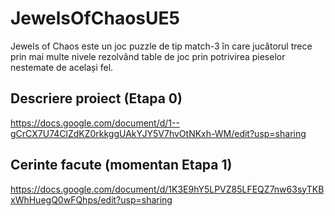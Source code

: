 # JewelsOfChaosUE5

Jewels of Chaos este un joc puzzle de tip match-3 în care jucătorul trece prin mai multe nivele rezolvând table de joc prin potrivirea pieselor nestemate de același fel. 

## Descriere proiect (Etapa 0)
https://docs.google.com/document/d/1--gCrCX7U74ClZdKZ0rkkggUAkYJY5V7hvOtNKxh-WM/edit?usp=sharing

## Cerinte facute (momentan Etapa 1)
https://docs.google.com/document/d/1K3E9hY5LPVZ85LFEQZ7nw63syTKBxWhHuegQ0wFQhps/edit?usp=sharing
